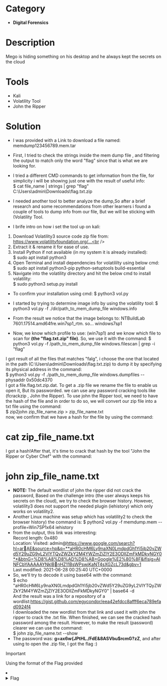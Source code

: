 # Category
- **Digital Forensics**

# Description
Mego is hiding something on his desktop and he always kept the secrets on the cloud<br />

# Tools
- Kali
- Volatility Tool
- John the Ripper

# Solution
- I was provided with a Link to download a file named: memdump123456789.mem.tar
- First, I tried to check the strings inside the mem dump file , and filtering the output to match only the word "flag" since that is what we are looking for.
- I tried a different CMD commands to get information from the file, for simplicity i will be showing just one with the result of useful info:<br />
$ cat file_name | strings | grep "flag"<br />
C:\Users\admin\Downloads\flag.txt.zip<br />

- I needed another tool to better analyze the dump,So after a brief research and some recommendations from other learners i found a couple of tools to dump info from our file, But we will be sticking with (Volatility Tool.
- I brife intro on how i set the tool up on kali:
1. Download Volatility3 source code zip file from: https://www.volatilityfoundation.org/...<br />
2. Extract it & rename it for ease of use.<br />
3. Install Python if not available (in my system it is already installed): <br />
$ sudo apt install python3<br />
4. Open Terminal and install dependencies for volatililty using below cmd:<br />
$ sudo apt install python3-pip python-setuptools build-essential<br />
5. Navigate into the volatility directory and hit the below cmd to install volatility:<br />
$ sudo python3 setup.py install<br />
- To confirm your installation using cmd:
$ python3 vol.py<br />
- I started by trying to determine image info by using the volatility tool:
$ python3 vol.py -f ./dir/path_to_mem_dump_file windows.info<br />

-  From the result we notice that the image belongs to: NTBuildLab 7601.17514.amd64fre.win7sp1_rtm.      so... windows7sp1
- Now, we know which profile to use: (win7sp1) and we know which file to scan for **(the "flag.txt.zip" file)**. So, we use it with the command:
$ python3 vol.py -f /path_to_mem_dump_file windows.filescan | grep -i "flag"<br />

I got result of all the files that matches "falg", i choose the one that located in the path (C:\Users\admin\Downloads\flag.txt.zip) to dump it by specifying its physical address in the command:<br />
$ python3 vol.py -f ./path_to_mem_dump_file windows.dumpfiles --physaddr 0x50dc4370<br />
I got a file.flag.txt.zip.dat. To get a .zip file we rename the file to enable us open it, But its passworded. we can use any password cracking tools like (fcrackzip , John the Ripper). To use john the Ripper tool, we need to have the hash of the file and in order to do so, we will convert our zip file into a txt file using the command:<br />
$ zip2john zip_file_name.zip > zip_file_name.txt <br />
now, we confirm that we have a hash for the file by using the command:<br />
# cat zip_file_name.txt<br />
I got a hash!After that, it's time to crack that hash by the tool "John the Ripper or Cyber Chef" with the command:<br />
# john zip_file_name.txt <br />

- **NOTE:** The default wordlist of john the ripper did not crack the password, Based on the challenge intro (the user always keeps his secrets on the cloud), we try to check the browser history. However, volatility3 does not support the needed plugin (iehistory) which only works on volatility2.
- Another Linux machine was setup which has volatility2 to check the browser history) the command is:
$ python2 vol.py -f memdump.mem --profile=Win7SP1x64 iehistory<br />
- from the output, this link was interesting:<br />
Record length: 0x480<br />
Location: Visited: admin@https://www.google.com/search?hl=arAE&source=hp&q=**aHR0cHM6Ly9naXN0LmdpdGh1Yi5jb20vZWd5Y29uZG9yL2VlYTQyZWZkY2M4YWZmZjZlY2E3ODllZmFkMDkyNGY0**&btnG=%D8%A8%D8%AD%D8%AB+Google%E2%80%8F&iflsig=AINFCbYAAAAAYNklBnHZ11BsWPswjKaNT4sXGZcL73d&gbv=1<br />
Last modified: 2021-06-28 00:25:40 UTC+0000<br />
- So, we’ll try to decode it using base64 with the command:<br />
$ echo "aHR0cHM6Ly9naXN0LmdpdGh1Yi5jb20vZWd5Y29uZG9yL2VlYTQyZWZkY2M4YWZmZjZlY2E3ODllZmFkMDkyNGY0" | base64 -d <br />
And the result was a link for a repository of a wordlist:https://gist.github.com/egycondor/eea42efdcc8afff6eca789efad0924f4<br />
I downloaded the new wordlist from that link and used it with john the ripper to crack the .txt file. When finished, we can see the cracked hash password among the result. However, to make the result (password) clearer we can use the command:<br />
$ john zip_file_name.txt --show<br />
- The password was: **g=ax6w{JPtHL./FdE&8ASVbu$rcmG?zZ**, and after using to open the .zip file, I got the flag :)
> [!IMPORTANT]
> Using the format of the Flag provided

<li>
	<details>
		<summary>Flag</summary>
flag{FF571983C5693A57024858E6529A7408D16791846918}</details>
</li>
